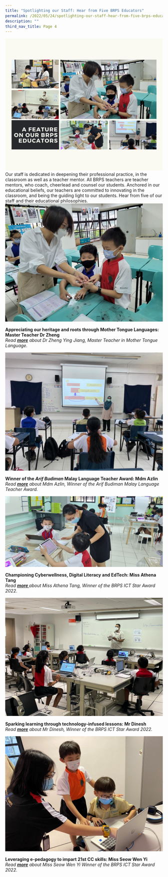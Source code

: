 ```yaml
---
title: "Spotlighting our Staff: Hear from Five BRPS Educators"
permalink: /2022/05/24/spotlighting-our-staff-hear-from-five-brps-educators/
description: ""
third_nav_title: Page 4
---
```

<img src="/images/A-feature-on-our-BRPS-educators-2.png">
Our staff is dedicated in deepening their professional practice, in the classroom as well as a teacher mentor. All BRPS teachers are teacher mentors, who coach, cheerlead and counsel our students. Anchored in our educational beliefs, our teachers are committed to innovating in the classroom, and being the guiding light to our students. Hear from five of our staff and their educational philosophies.
<img src="/images/Dr-Zheng-1-Banner-1-1024x768.jpg">
<p><strong>Appreciating our heritage and roots through Mother Tongue Languages: Master Teacher Dr Zheng</strong><br><em>Read&nbsp;<a href="/2022/05/06/appreciating-our-heritage-and-roots-through-mother-tongue-languages/"><strong><u>more</u></strong></a>&nbsp;about Dr Zheng Ying Jiang, Master Teacher in Mother Tongue Language.</em></p>
<img src="/images/Azlin-1-Banner-1.jpg">
<p><strong>Winner of the&nbsp;<em>Arif Budiman&nbsp;</em>Malay Language Teacher Award: Mdm Azlin<br></strong><em>Read&nbsp;<a href="/2022/05/06/winner-of-the-arif-budiman-malay-language-teacher-award-mdm-azlin/"><strong><u>more</u></strong></a>&nbsp;about Mdm Azlin, Winner of the Arif Budiman Malay Language Teacher Award.</em></p>
<img src="/images/Banner-Picture-1-1536x691.jpg">
<p><strong>Championing Cyberwellness, Digital Literacy and EdTech: Miss Athena Tang<br></strong><em>Read&nbsp;<a href="/2022/05/06/championing-cyberwellness-digital-literacy-and-edtech-miss-athena-tang/"><strong><u>more</u>&nbsp;</strong></a>about Miss Athena Tang, Winner of the BRPS ICT Star Award 2022.</em></p>
<img src="/images/Dinesh-2-Banner-1.jpeg">
<p><strong>Sparking learning through technology-infused lessons: Mr Dinesh<br></strong><em>Read&nbsp;<a href="/2022/05/06/sparking-learning-through-technology-infused-lessons-mr-dinesh/"><strong><u>more</u></strong></a>&nbsp;about Mr Dinesh, Winner of the BRPS ICT Star Award 2022.</em></p>
<img src="/images/2-1024x747.jpg">
<p><strong>Leveraging e-pedagogy to impart 21st CC skills: Miss Seow Wen Yi<br></strong><em>Read&nbsp;<a href="/2022/05/12/leveraging-e-pedagogy-to-impart-21st-cc-skills-miss-seow-wen-yi/"><strong><u>more</u></strong></a>&nbsp;about Miss Seow Wen Yi Winner of the BRPS ICT Star Award 2022.</em></p>
